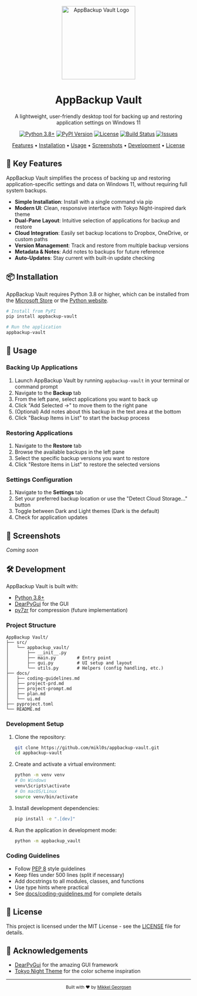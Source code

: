 <div align="center">
  <img src="logo.png" alt="AppBackup Vault Logo" width="200" height="200">
  <h1>AppBackup Vault</h1>
  <p>A lightweight, user-friendly desktop tool for backing up and restoring application settings on Windows 11</p>
  
  <p>
    <a href="https://www.python.org/downloads/"><img src="https://img.shields.io/badge/python-3.8%2B-blue.svg" alt="Python 3.8+"></a>
    <a href="https://pypi.org/project/appbackup-vault/"><img src="https://img.shields.io/badge/pypi-v1.0.0-blue.svg" alt="PyPI Version"></a>
    <a href="https://github.com/mikl0s/appbackup-vault/blob/main/LICENSE"><img src="https://img.shields.io/badge/license-MIT-green.svg" alt="License"></a>
    <a href="https://github.com/mikl0s/appbackup-vault/actions"><img src="https://img.shields.io/badge/build-passing-brightgreen.svg" alt="Build Status"></a>
    <a href="https://github.com/mikl0s/appbackup-vault/issues"><img src="https://img.shields.io/github/issues/mikl0s/appbackup-vault.svg" alt="Issues"></a>
  </p>
  
  <p>
    <a href="#key-features">Features</a> •
    <a href="#installation">Installation</a> •
    <a href="#usage">Usage</a> •
    <a href="#screenshots">Screenshots</a> •
    <a href="#development">Development</a> •
    <a href="#license">License</a>
  </p>
</div>

## 🚀 Key Features

AppBackup Vault simplifies the process of backing up and restoring application-specific settings and data on Windows 11, without requiring full system backups.

- **Simple Installation**: Install with a single command via pip
- **Modern UI**: Clean, responsive interface with Tokyo Night-inspired dark theme
- **Dual-Pane Layout**: Intuitive selection of applications for backup and restore
- **Cloud Integration**: Easily set backup locations to Dropbox, OneDrive, or custom paths
- **Version Management**: Track and restore from multiple backup versions
- **Metadata & Notes**: Add notes to backups for future reference
- **Auto-Updates**: Stay current with built-in update checking

## 📦 Installation

AppBackup Vault requires Python 3.8 or higher, which can be installed from the [Microsoft Store](https://www.microsoft.com/en-us/p/python-38/9mssztt1n39l) or the [Python website](https://www.python.org/downloads/).

```bash
# Install from PyPI
pip install appbackup-vault

# Run the application
appbackup-vault
```

## 🔧 Usage

### Backing Up Applications

1. Launch AppBackup Vault by running `appbackup-vault` in your terminal or command prompt
2. Navigate to the **Backup** tab
3. From the left pane, select applications you want to back up
4. Click "Add Selected ->" to move them to the right pane
5. (Optional) Add notes about this backup in the text area at the bottom
6. Click "Backup Items in List" to start the backup process

### Restoring Applications

1. Navigate to the **Restore** tab
2. Browse the available backups in the left pane
3. Select the specific backup versions you want to restore
4. Click "Restore Items in List" to restore the selected versions

### Settings Configuration

1. Navigate to the **Settings** tab
2. Set your preferred backup location or use the "Detect Cloud Storage..." button
3. Toggle between Dark and Light themes (Dark is the default)
4. Check for application updates

## 📸 Screenshots

*Coming soon*

## 🛠️ Development

AppBackup Vault is built with:

- [Python 3.8+](https://www.python.org/)
- [DearPyGui](https://github.com/hoffstadt/DearPyGui) for the GUI
- [py7zr](https://github.com/miurahr/py7zr) for compression (future implementation)

### Project Structure

```
AppBackup Vault/
├── src/
│   └── appbackup_vault/
│       ├── __init__.py
│       ├── main.py        # Entry point
│       ├── gui.py         # UI setup and layout
│       └── utils.py       # Helpers (config handling, etc.)
├── docs/
│   ├── coding-guidelines.md
│   ├── project-prd.md
│   ├── project-prompt.md
│   ├── plan.md
│   └── ui.md
├── pyproject.toml
└── README.md
```

### Development Setup

1. Clone the repository:
   ```bash
   git clone https://github.com/mikl0s/appbackup-vault.git
   cd appbackup-vault
   ```

2. Create and activate a virtual environment:
   ```bash
   python -m venv venv
   # On Windows
   venv\Scripts\activate
   # On macOS/Linux
   source venv/bin/activate
   ```

3. Install development dependencies:
   ```bash
   pip install -e ".[dev]"
   ```

4. Run the application in development mode:
   ```bash
   python -m appbackup_vault
   ```

### Coding Guidelines

- Follow [PEP 8](https://pep8.org/) style guidelines
- Keep files under 500 lines (split if necessary)
- Add docstrings to all modules, classes, and functions
- Use type hints where practical
- See [docs/coding-guidelines.md](docs/coding-guidelines.md) for complete details

## 📝 License

This project is licensed under the MIT License - see the [LICENSE](LICENSE) file for details.

## 🙏 Acknowledgements

- [DearPyGui](https://github.com/hoffstadt/DearPyGui) for the amazing GUI framework
- [Tokyo Night Theme](https://github.com/enkia/tokyo-night-vscode-theme) for the color scheme inspiration

---

<div align="center">
  <sub>Built with ❤️ by <a href="https://github.com/mikl0s">Mikkel Georgsen</a></sub>
</div>